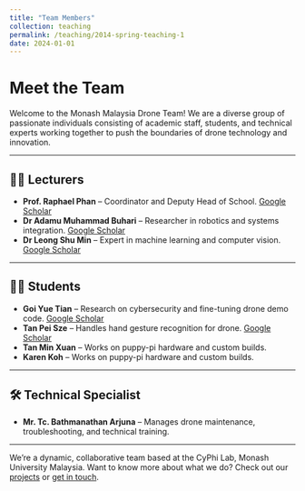 ```yaml
---
title: "Team Members"
collection: teaching
permalink: /teaching/2014-spring-teaching-1
date: 2024-01-01
---
```


# Meet the Team

Welcome to the Monash Malaysia Drone Team! We are a diverse group of passionate individuals consisting of academic staff, students, and technical experts working together to push the boundaries of drone technology and innovation.

---

## 👩‍🏫 Lecturers

- **Prof. Raphael Phan** – Coordinator and Deputy Head of School. [Google Scholar](https://scholar.google.com/citations?user=EXAMPLE1)
- **Dr Adamu Muhammad Buhari** – Researcher in robotics and systems integration. [Google Scholar](https://scholar.google.com/citations?user=EXAMPLE1)
- **Dr Leong Shu Min** – Expert in machine learning and computer vision. [Google Scholar](https://scholar.google.com/citations?user=EXAMPLE1)

---

## 👨‍🎓 Students

- **Goi Yue Tian** – Research on cybersecurity and fine-tuning drone demo code. [Google Scholar](https://scholar.google.com/citations?user=EXAMPLE1)
- **Tan Pei Sze** – Handles hand gesture recognition for drone. [Google Scholar](https://scholar.google.com/citations?user=EXAMPLE1)
- **Tan Min Xuan** – Works on puppy-pi hardware and custom builds.
- **Karen Koh** – Works on puppy-pi hardware and custom builds.

---

## 🛠️ Technical Specialist

- **Mr. Tc. Bathmanathan Arjuna** – Manages drone maintenance, troubleshooting, and technical training.

---

We’re a dynamic, collaborative team based at the CyPhi Lab, Monash University Malaysia. Want to know more about what we do? Check out our [projects](/portfolio) or [get in touch](/contact).
